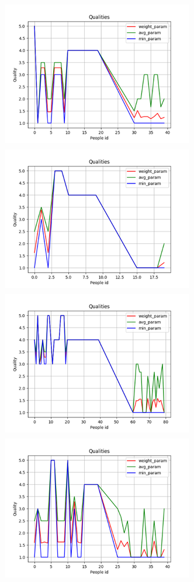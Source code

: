 ![Image alt](https://github.com/DianaArapova/smo/blob/master/png/pic_12_1_1.png)

![Image alt](https://github.com/DianaArapova/smo/blob/master/png/pic_12_1_2.png)

![Image alt](https://github.com/DianaArapova/smo/blob/master/png/pic_12_1_3.png)

![Image alt](https://github.com/DianaArapova/smo/blob/master/png/pic_12_1_4.png)
